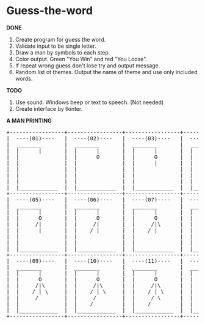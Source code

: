 # Guess-the-word
**DONE**
1. Create program for guess the word.
2. Validate input to be single letter.
3. Draw a man by symbols to each step.
4. Color output. Green "You Win" and red "You Loose".
5. If repeat wrong guess don't lose try and output message.
6. Random list ot themes. Output the name of theme and use only included words.

**TODO**

1. Use sound. Windows beep or text to speech. (Not needed)
2. Create interface by tkinter.

**A MAN PRINTING**

<pre>
+-----------------+-----------------+-----------------+-----------------+
|  ----(01)----   |  ----(02)----   |  ----(03)----   |  ----(04)----   |
|  ________       |  ________       |  ________       |  ________       |
|  |      |       |  |      |       |  |      |       |  |      |       |
|  |              |  |      O       |  |      O       |  |      O       |
|  |              |  |              |  |      |       |  |      |       |
|  |              |  |              |  |              |  |      |       |
|  |              |  |              |  |              |  |              |
|  |              |  |              |  |              |  |              |
|  |____________  |  |____________  |  |____________  |  |____________  |
+-----------------+-----------------+-----------------+-----------------+
|  ----(05)----   |  ----(06)----   |  ----(07)----   |  ----(08)----   |
|  ________       |  ________       |  ________       |  ________       |
|  |      |       |  |      |       |  |      |       |  |      |       |
|  |      O       |  |      O       |  |      O       |  |      O       |
|  |     /|       |  |     /|       |  |     /|\      |  |     /|\      |
|  |      |       |  |    / |       |  |    / |       |  |    / | \     |
|  |              |  |              |  |              |  |              |
|  |              |  |              |  |              |  |              |
|  |____________  |  |____________  |  |____________  |  |____________  |
+-----------------+-----------------+-----------------+-----------------+
|  ----(09)----   |  ----(10)----   |  ----(11)----   |  ----(12)----   |
|  ________       |  ________       |  ________       |  ________       |
|  |      |       |  |      |       |  |      |       |  |      |       |
|  |      O       |  |      O       |  |      O       |  |      O       |
|  |     /|\      |  |     /|\      |  |     /|\      |  |     /|\      |
|  |    / | \     |  |    / | \     |  |    / | \     |  |    / | \     |
|  |     /        |  |     /        |  |     / \      |  |     / \      |
|  |              |  |    /         |  |    /         |  |    /   \     |
|  |____________  |  |____________  |  |____________  |  |____________  |
+-----------------+-----------------+-----------------+-----------------+
</pre>

